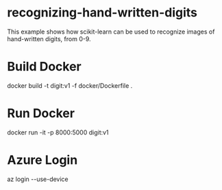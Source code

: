 # recognizing-hand-written-digits
This example shows how scikit-learn can be used to recognize images of hand-written digits, from 0-9.

# Build Docker
docker build -t digit:v1 -f docker/Dockerfile .
# Run Docker
docker run -it -p 8000:5000 digit:v1


# Azure Login
az login --use-device